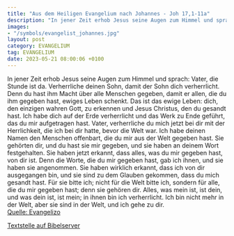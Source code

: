 ```yaml
---
title: "Aus dem Heiligen Evangelium nach Johannes - Joh 17,1-11a"
description: "In jener Zeit erhob Jesus seine Augen zum Himmel und sprach: Vater, die Stunde ist da. Verherrliche deinen Sohn, damit der Sohn dich verherrlicht. Denn du hast ihm Macht über alle Menschen gegeben, damit er allen, die du ihm gegeben hast, ewiges Leben schenkt. Das ist das ewige L...."
images:
- "/symbols/evangelist_johannes.jpg"
layout: post
category: EVANGELIUM
tag: EVANGELIUM
date: 2023-05-21 08:00:06 +0100
---
```

In jener Zeit erhob Jesus seine Augen zum Himmel und sprach: Vater, die Stunde ist da. Verherrliche deinen Sohn, damit der Sohn dich verherrlicht.
Denn du hast ihm Macht über alle Menschen gegeben, damit er allen, die du ihm gegeben hast, ewiges Leben schenkt.
Das ist das ewige Leben: dich, den einzigen wahren Gott, zu erkennen und Jesus Christus, den du gesandt hast.<!--more-->
Ich habe dich auf der Erde verherrlicht und das Werk zu Ende geführt, das du mir aufgetragen hast.
Vater, verherrliche du mich jetzt bei dir mit der Herrlichkeit, die ich bei dir hatte, bevor die Welt war.
Ich habe deinen Namen den Menschen offenbart, die du mir aus der Welt gegeben hast. Sie gehörten dir, und du hast sie mir gegeben, und sie haben an deinem Wort festgehalten.
Sie haben jetzt erkannt, dass alles, was du mir gegeben hast, von dir ist.
Denn die Worte, die du mir gegeben hast, gab ich ihnen, und sie haben sie angenommen. Sie haben wirklich erkannt, dass ich von dir ausgegangen bin, und sie sind zu dem Glauben gekommen, dass du mich gesandt hast.
Für sie bitte ich; nicht für die Welt bitte ich, sondern für alle, die du mir gegeben hast; denn sie gehören dir.
Alles, was mein ist, ist dein, und was dein ist, ist mein; in ihnen bin ich verherrlicht.
Ich bin nicht mehr in der Welt, aber sie sind in der Welt, und ich gehe zu dir.<br>
[Quelle: Evangelizo](https://evangeliumtagfuertag.org/DE/gospel)

[Textstelle auf Bibelserver](https://www.bibleserver.com/EU/Johannes17,1-11a)
